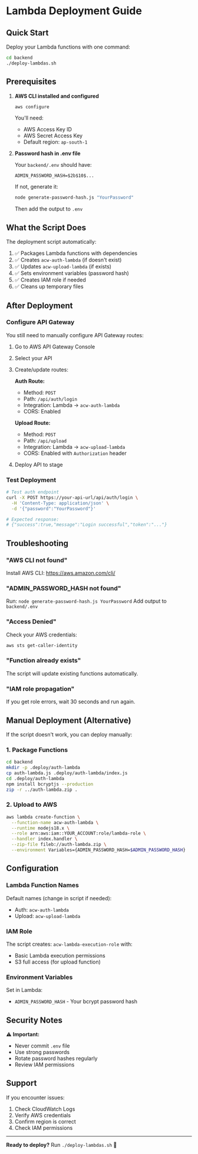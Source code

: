 # Lambda Deployment Guide

## Quick Start

Deploy your Lambda functions with one command:

```bash
cd backend
./deploy-lambdas.sh
```

## Prerequisites

1. **AWS CLI installed and configured**
   ```bash
   aws configure
   ```
   
   You'll need:
   - AWS Access Key ID
   - AWS Secret Access Key
   - Default region: `ap-south-1`

2. **Password hash in .env file**
   
   Your `backend/.env` should have:
   ```
   ADMIN_PASSWORD_HASH=$2b$10$...
   ```
   
   If not, generate it:
   ```bash
   node generate-password-hash.js "YourPassword"
   ```
   Then add the output to `.env`

## What the Script Does

The deployment script automatically:

1. ✅ Packages Lambda functions with dependencies
2. ✅ Creates `acw-auth-lambda` (if doesn't exist)
3. ✅ Updates `acw-upload-lambda` (if exists)
4. ✅ Sets environment variables (password hash)
5. ✅ Creates IAM role if needed
6. ✅ Cleans up temporary files

## After Deployment

### Configure API Gateway

You still need to manually configure API Gateway routes:

1. Go to AWS API Gateway Console
2. Select your API
3. Create/update routes:

   **Auth Route:**
   - Method: `POST`
   - Path: `/api/auth/login`
   - Integration: Lambda → `acw-auth-lambda`
   - CORS: Enabled

   **Upload Route:**
   - Method: `POST`
   - Path: `/api/upload`
   - Integration: Lambda → `acw-upload-lambda`
   - CORS: Enabled with `Authorization` header

4. Deploy API to stage

### Test Deployment

```bash
# Test auth endpoint
curl -X POST https://your-api-url/api/auth/login \
  -H 'Content-Type: application/json' \
  -d '{"password":"YourPassword"}'

# Expected response:
# {"success":true,"message":"Login successful","token":"..."}
```

## Troubleshooting

### "AWS CLI not found"
Install AWS CLI: https://aws.amazon.com/cli/

### "ADMIN_PASSWORD_HASH not found"
Run: `node generate-password-hash.js YourPassword`
Add output to `backend/.env`

### "Access Denied"
Check your AWS credentials:
```bash
aws sts get-caller-identity
```

### "Function already exists"
The script will update existing functions automatically.

### "IAM role propagation"
If you get role errors, wait 30 seconds and run again.

## Manual Deployment (Alternative)

If the script doesn't work, you can deploy manually:

### 1. Package Functions

```bash
cd backend
mkdir -p .deploy/auth-lambda
cp auth-lambda.js .deploy/auth-lambda/index.js
cd .deploy/auth-lambda
npm install bcryptjs --production
zip -r ../auth-lambda.zip .
```

### 2. Upload to AWS

```bash
aws lambda create-function \
  --function-name acw-auth-lambda \
  --runtime nodejs18.x \
  --role arn:aws:iam::YOUR_ACCOUNT:role/lambda-role \
  --handler index.handler \
  --zip-file fileb://auth-lambda.zip \
  --environment Variables={ADMIN_PASSWORD_HASH=$ADMIN_PASSWORD_HASH}
```

## Configuration

### Lambda Function Names

Default names (change in script if needed):
- Auth: `acw-auth-lambda`
- Upload: `acw-upload-lambda`

### IAM Role

The script creates: `acw-lambda-execution-role` with:
- Basic Lambda execution permissions
- S3 full access (for upload function)

### Environment Variables

Set in Lambda:
- `ADMIN_PASSWORD_HASH` - Your bcrypt password hash

## Security Notes

⚠️ **Important:**
- Never commit `.env` file
- Use strong passwords
- Rotate password hashes regularly
- Review IAM permissions

## Support

If you encounter issues:
1. Check CloudWatch Logs
2. Verify AWS credentials
3. Confirm region is correct
4. Check IAM permissions

---

**Ready to deploy?** Run `./deploy-lambdas.sh` 🚀
